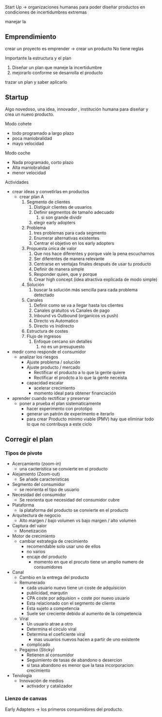 Start Up -> organizaciones humanas para poder diseñar productos en condiciones de incertidumbres extremas

manejar la 
## Emprendimiento 

crear un proyecto es emprender -> crear un producto
No tiene reglas 

Importante la estructura y el plan 

1. Diseñar un plan que maneje la incertidumbre 
2. mejorarlo conforme se desarrolla el producto

trazar un plan y saber aplicarlo 

## Startup 

Algo novedoso, una idea, innovador , institución humana para diseñar y crea un nuevo producto.


Modo cohete
- todo programado a largo plazo
- poca maniobralidad
- mayo velocidad

Modo coche
- Nada programado, corto plazo
- Alta maniobralidad
- menor velocidad

Actividades
- crear ideas y convetirlas en productos
	- crear plan A
		1. Segmento de clientes
			1. Distiguir clientes de usuarios
			2. Definir segmentos de tamaño adecuado 
				1. si son grande dividir
			3. elegir early adopters
		2. Problema
			1. tres problemas para cada segmento
			2. Enumerar alternativas existentes
			3. Centrar el objetivo en los early adopters
		3. Propuesta única de valor
			1. Que nos hace diferentes y porque vale la pena escucharnos
			2. Ser diferentes de manera relevante
			3. Centrarse en ventajas finales después de usar tu producto
			4. Definir de manera simple
			5. Responder quien, que  y porque
			6. Crear high concept (idea atractiva explicada de modo simple)
		4. Solución 
			1. buscar la solución más sencilla para cada problema detectado
		5. Canales
			1. Definir como se va a llegar hasta los clientes
			2. Canales gratuitos vs Canales de pago
			3. Inbound vs Outbound (organicos vs push)
			4. Directo vs Automatico
			5. Directo vs Inidirecto
		6. Estructura de costes
		7. Flujo de ingresos
			1. Enfoque cercano sin detalles
				1. no es un presupuesto
- medir como responde el consumidor
	- analizar los riesgos
		- Ajuste problema / solución 
		- Ajuste producto / mercado 
			- Rectificar el producto a lo que la gente quiere
			- Rectificar el prodcto a lo que la gente neceista
		- capacidad escalar 
			- acelerar crecimiento
			- momento ideal para obtener financiación
- aprender cuando rectificar y preservar
	- poner a prueba el plan sistematicamente
		- hacer experimento con prototipo 
		- generar un patrón de experimento e iterarlo
		- para crear Producto minimo viable (PMV) hay que eliminar todo lo que no contribuya a este ciclo

## Corregir el plan 

### Tipos de pivote
- Acercamiento (zoom-in)
	- una cacteristica se convierte en el producto
- Alejamiento (Zoom-out)
	- Se añade caracteristicas
- Segmento del consumidor
	- se reorienta el tipo de usuario
- Necesidad del consumidor
	- Se reorienta que necesidad del consumidor cubre
- Plataforma
	- la plataforma del producto se convierte en el producto
- Arquitectura de negocio
	- Alto margen / bajo volumen vs bajo margen / alto volumen
- Captura del valor
	- Monetización 
- Motor de crecimiento
	- cambiar estrategia de crecimiento
		- recomendable solo usar uno de ellos 
		- no varios
		- encaje del producto 
			- momento en que el procuto tiene un amplio numero de consumidores 
- Canal 
	- Cambio en la entrega del producto 
	- Remunerado
		- cada usuario nuevo tiene un coste de adquisicion
		- publicidad, marqutin
		- CPA coste por adquision = coste por nuevo usuario 
		- Esta relacionado con el segmento de cliente
		- Esta sujeto a competencia
		- Suele ser creciente debido al aumento de la competencia
	- Viral 
		- Un usuario atrae a otro 
		- Determina el circulo viral
		- Determina el coeficiente viral
			- mas usuarios nuevos hacen a partir de uno existente
		- complicado
	- Pegajoso (Sticky)
		- Retienen al consumidor
		- Seguimiento de tasas de abandono o desercion
		- si tasa abandono es menor que la tasa incorporacion: crecimiento
- Tenologia 
	- Innovación de medios
		- activador y catalizador


### Lienzo de canvas

Early Adapters -> los primeros consumidores del producto.



